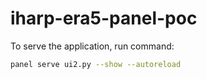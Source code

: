 # iharp-era5-panel-poc

To serve the application, run command:

```sh
panel serve ui2.py --show --autoreload
```
